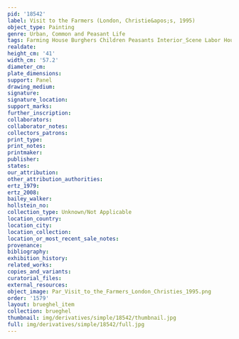 ```yaml
---
pid: '18542'
label: Visit to the Farmers (London, Christie&apos;s, 1995)
object_type: Painting
genre: Urban, Common and Peasant Life
tags: Farming House Burghers Children Peasants Interior_Scene Labor Household_items
realdate: 
height_cm: '41'
width_cm: '57.2'
diameter_cm: 
plate_dimensions: 
support: Panel
drawing_medium: 
signature: 
signature_location: 
support_marks: 
further_inscription: 
collaborators: 
collaborator_notes: 
collectors_patrons: 
print_type: 
print_notes: 
printmaker: 
publisher: 
states: 
our_attribution: 
other_attribution_authorities: 
ertz_1979: 
ertz_2008: 
bailey_walker: 
hollstein_no: 
collection_type: Unknown/Not Applicable
location_country: 
location_city: 
location_collection: 
location_or_most_recent_sale_notes: 
provenance: 
bibliography: 
exhibition_history: 
related_works: 
copies_and_variants: 
curatorial_files: 
external_resources: 
object_image: Par_Visit_to_the_Farmers_London_Christies_1995.png
order: '1579'
layout: brueghel_item
collection: brueghel
thumbnail: img/derivatives/simple/18542/thumbnail.jpg
full: img/derivatives/simple/18542/full.jpg
---
```

